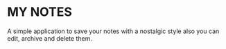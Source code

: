 # MY NOTES
A simple application to save your notes with a nostalgic style
also you can edit, archive and delete them.
